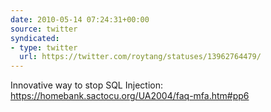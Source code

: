 ```yaml
---
date: 2010-05-14 07:24:31+00:00
source: twitter
syndicated:
- type: twitter
  url: https://twitter.com/roytang/statuses/13962764479/
---
```


Innovative way to stop SQL Injection: https://homebank.sactocu.org/UA2004/faq-mfa.htm#pp6